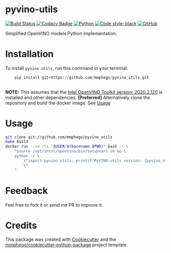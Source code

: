 # pyvino-utils

[![Build Status](https://img.shields.io/travis/mmphego/pyvino_utils.svg)](https://travis-ci.com/mmphego/pyvino_utils)
[![Codacy Badge](https://api.codacy.com/project/badge/Grade/43713e0b78f547e8912ff05c9350cffb)](https://app.codacy.com/app/mmphego/pyvino_utils?utm_source=github.com&utm_medium=referral&utm_content=mmphego/pyvino_utils&utm_campaign=Badge_Grade_Dashboard)
[![Python](https://img.shields.io/badge/Python-3.6%2B-red.svg)](https://www.python.org/downloads/)
[![Code style: black](https://img.shields.io/badge/code%20style-black-000000.svg)](https://github.com/psf/black)
[![GitHub](https://img.shields.io/github/license/mmphego/pyvino_utils.svg)](LICENSE)

Simplified OpenVINO models Python implementation.

# Installation

To install `pyvino-utils`, run this command in your terminal:

```python
    pip install git+https://github.com/mmphego/pyvino_utils.git
    
```

**NOTE:** This assumes that the [Intel OpenVINO Toolkit version: 2020.2.120](https://software.intel.com/content/www/us/en/develop/tools/openvino-toolkit/choose-download.html) is installed and other dependencies. 
**[Preferred]** Alternatively clone the repository and build the docker image. See [Usage](#usage)

# Usage

```bash
git clone git://github.com/mmphego/pyvino_utils
make build
docker run --rm -ti "$USER/$(basename $PWD)" bash -c \
    "source /opt/intel/openvino/bin/setupvars.sh && \
    python -c \
        \"import pyvino_utils; print(f'PyVINO-utils version: {pyvino_utils.__version__}')
        \"
    "
```

# Feedback

Feel free to fork it or send me PR to improve it.

# Credits

This package was created with [Cookiecutter](https://github.com/audreyr/cookiecutter) and the [mmphego/cookiecutter-python-package](https://github.com/mmphego/cookiecutter-python-package) project template.
